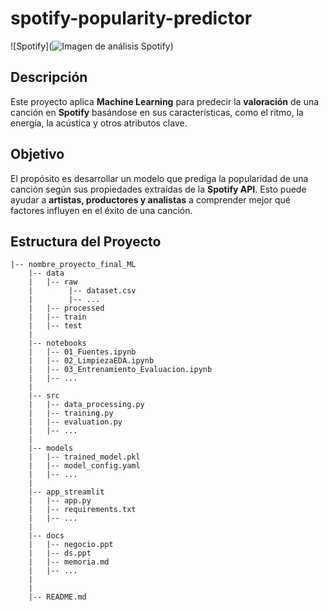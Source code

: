 # spotify-popularity-predictor

![Spotify](![Imagen de análisis Spotify](spotify-popularity-predictor/data/raw/ml_spotify.png))

## Descripción
Este proyecto aplica **Machine Learning** para predecir la **valoración** de una canción en **Spotify** basándose en sus características, como el ritmo, la energía, la acústica y otros atributos clave.

## Objetivo
El propósito es desarrollar un modelo que prediga la popularidad de una canción según sus propiedades extraídas de la **Spotify API**. Esto puede ayudar a **artistas, productores y analistas** a comprender mejor qué factores influyen en el éxito de una canción.

## Estructura del Proyecto

```
|-- nombre_proyecto_final_ML
    |-- data
    |   |-- raw
    |        |-- dataset.csv
    |        |-- ...
    |   |-- processed
    |   |-- train
    |   |-- test
    |
    |-- notebooks
    |   |-- 01_Fuentes.ipynb
    |   |-- 02_LimpiezaEDA.ipynb
    |   |-- 03_Entrenamiento_Evaluacion.ipynb
    |   |-- ...
    |
    |-- src
    |   |-- data_processing.py
    |   |-- training.py
    |   |-- evaluation.py
    |   |-- ...
    |
    |-- models
    |   |-- trained_model.pkl
    |   |-- model_config.yaml
    |   |-- ...
    |
    |-- app_streamlit
    |   |-- app.py
    |   |-- requirements.txt
    |   |-- ...
    |
    |-- docs
    |   |-- negocio.ppt
    |   |-- ds.ppt
    |   |-- memoria.md
    |   |-- ...
    |
    |
    |-- README.md

```
